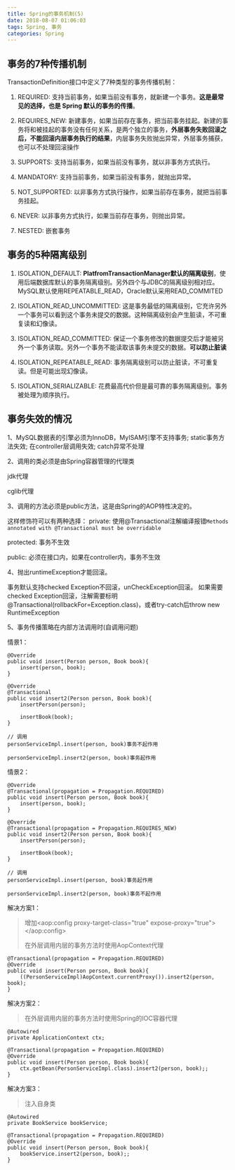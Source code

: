 ```yaml
---
title: Spring的事务机制(5)
date: 2018-08-07 01:06:03
tags: Spring, 事务
categories: Spring
---
```

## 事务的7种传播机制 ##

TransactionDefinition接口中定义了7种类型的事务传播机制：

1. REQUIRED: 支持当前事务，如果当前没有事务，就新建一个事务。**这是最常见的选择，也是 Spring 默认的事务的传播**。

2. REQUIRES_NEW: 新建事务，如果当前存在事务，把当前事务挂起。新建的事务将和被挂起的事务没有任何关系，是两个独立的事务，**外层事务失败回滚之后，不能回滚内层事务执行的结果**，内层事务失败抛出异常，外层事务捕获，也可以不处理回滚操作

3. SUPPORTS: 支持当前事务，如果当前没有事务，就以非事务方式执行。

4. MANDATORY: 支持当前事务，如果当前没有事务，就抛出异常。

5. NOT_SUPPORTED: 以非事务方式执行操作，如果当前存在事务，就把当前事务挂起。

6. NEVER: 以非事务方式执行，如果当前存在事务，则抛出异常。

7. NESTED: 嵌套事务

<!--more -->

## 事务的5种隔离级别 ##

1. ISOLATION_DEFAULT: **PlatfromTransactionManager默认的隔离级别**，使用后端数据库默认的事务隔离级别。另外四个与JDBC的隔离级别相对应。MySQL默认使用REPEATABLE_READ，Oracle默认采用READ_COMMITED

2. ISOLATION_READ_UNCOMMITTED: 这是事务最低的隔离级别，它充许另外一个事务可以看到这个事务未提交的数据。这种隔离级别会产生脏读，不可重复读和幻像读。

3. ISOLATION_READ_COMMITTED: 保证一个事务修改的数据提交后才能被另外一个事务读取。另外一个事务不能读取该事务未提交的数据。**可以防止脏读**

4. ISOLATION_REPEATABLE_READ: 事务隔离级别可以防止脏读，不可重复读。但是可能出现幻像读。

5. ISOLATION_SERIALIZABLE: 花费最高代价但是最可靠的事务隔离级别。事务被处理为顺序执行。

## 事务失效的情况 ##

1、MySQL数据表的引擎必须为InnoDB，MyISAM引擎不支持事务; static事务方法失效; 在controller层调用失效; catch异常不处理

2、调用的类必须是由Spring容器管理的代理类

jdk代理

cglib代理

3、调用的方法必须是public方法，这是由Spring的AOP特性决定的。

这样修饰符可以有两种选择：
private: 使用@Transactional注解编译报错`Methods annotated with @Transactional must be overridable`

protected: 事务不生效

public: 必须在接口内，如果在controller内，事务不生效


4、抛出runtimeException才能回滚。

事务默认支持checked Exception不回滚，unCheckException回滚。
如果需要checked Exception回滚，注解需要标明@Transactional(rollbackFor=Exception.class)，或者try-catch后throw new RuntimeException

5、事务传播策略在内部方法调用时(自调用问题)

情景1：

	@Override
	public void insert(Person person, Book book){
        insert(person, book);
    }

	@Override
    @Transactional
    public void insert2(Person person, Book book){
        insertPerson(person);

        insertBook(book);
    }
	
	// 调用
	personServiceImpl.insert(person, book)事务不起作用

	personServiceImpl.insert2(person, book)事务起作用

情景2：

	@Override
    @Transactional(propagation = Propagation.REQUIRED)
	public void insert(Person person, Book book){
        insert(person, book);
    }

	@Override
    @Transactional(propagation = Propagation.REQUIRES_NEW)
    public void insert2(Person person, Book book){
        insertPerson(person);

        insertBook(book);
    }
	
	// 调用
	personServiceImpl.insert(person, book)事务起作用

	personServiceImpl.insert2(person, book)事务不起作用

解决方案1：

> 增加<aop:config proxy-target-class="true" expose-proxy="true"></aop:config>
> 
> 在外层调用内层的事务方法时使用AopContext代理 
  
	@Transactional(propagation = Propagation.REQUIRED)
    @Override
	public void insert(Person person, Book book){
        ((PersonServiceImpl)AopContext.currentProxy()).insert2(person, book);
    }

解决方案2：

> 在外层调用内层的事务方法时使用Spring的IOC容器代理 
  	
	@Autowired
    private ApplicationContext ctx;

	@Transactional(propagation = Propagation.REQUIRED)
    @Override
	public void insert(Person person, Book book){
        ctx.getBean(PersonServiceImpl.class).insert2(person, book);;
    }

解决方案3：

> 注入自身类
  	
	@Autowired
    private BookService bookService;

	@Transactional(propagation = Propagation.REQUIRED)
    @Override
	public void insert(Person person, Book book){
        bookService.insert2(person, book);;
    }